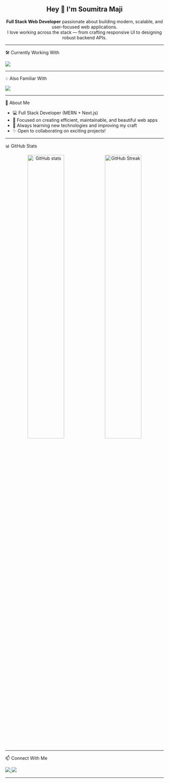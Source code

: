 <h2 align="center">Hey 👋 I'm Soumitra Maji</h2>

<p align="center">
  <b>Full Stack Web Developer</b> passionate about building modern, scalable, and user-focused web applications.<br/>
  I love working across the stack — from crafting responsive UI to designing robust backend APIs.
</p>

---

🛠️ Currently Working With

<p align="left">
  <img src="https://skillicons.dev/icons?i=react,nextjs,nodejs,express,mongodb,tailwind,postman,html,css,js" />
</p>

---

💡 Also Familiar With
<p align="left">
  <img src="https://skillicons.dev/icons?i=git,github,vscode,figma,vercel,bootstrap" />
</p>

---

🌱 About Me
- 💻 Full Stack Developer (MERN + Next.js)
- 🚀 Focused on creating efficient, maintainable, and beautiful web apps  
- 🎯 Always learning new technologies and improving my craft  
- ✨ Open to collaborating on exciting projects!

---

📊 GitHub Stats
<p align="center">
  <img src="https://github-readme-stats.vercel.app/api?username=Soumitramaji&show_icons=true&theme=tokyonight" alt="GitHub stats" width="48%" />
  <img src="https://streak-stats.demolab.com?user=soumitramaji&theme=tokyonight&hide_border=false&border_radius=5" alt="GitHub Streak" width="48%" />
</p>

---

📫 Connect With Me
<p align="left">
  <a href="https://linkedin.com/in/soumitra-maji" target="_blank">
    <img src="https://img.shields.io/badge/-LinkedIn-0077B5?style=flat-square&logo=Linkedin&logoColor=white" />
  </a>
  <a href="mailto:soumitra.maji2013@gmail.com">
  <img src="https://img.shields.io/badge/-Gmail-D14836?style=flat-square&logo=Gmail&logoColor=white" />
</a>
</p>

---


